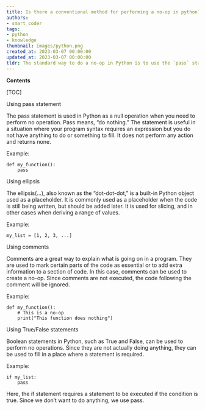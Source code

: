 ```yaml
---
title: Is there a conventional method for performing a no-op in python?
authors:
- smart_coder
tags:
- python
- knowledge
thumbnail: images/python.png
created_at: 2023-03-07 00:00:00
updated_at: 2023-03-07 00:00:00
tldr: The standard way to do a no-op in Python is to use the `pass` statement.
---
```


**Contents**

[TOC]

Using pass statement

The pass statement is used in Python as a null operation when you need to perform no operation. Pass means, “do nothing.” The statement is useful in a situation where your program syntax requires an expression but you do not have anything to do or something to fill. It does not perform any action and returns none.

Example:

```
def my_function():
    pass

```
Using ellipsis

The ellipsis(...), also known as the “dot-dot-dot,” is a built-in Python object used as a placeholder. It is commonly used as a placeholder when the code is still being written, but should be added later. It is used for slicing, and in other cases when deriving a range of values.

Example:

```
my_list = [1, 2, 3, ...]
```

Using comments

Comments are a great way to explain what is going on in a program. They are used to mark certain parts of the code as essential or to add extra information to a section of code. In this case, comments can be used to create a no-op. Since comments are not executed, the code following the comment will be ignored.

Example:

```
def my_function():
    # This is a no-op
    print("This function does nothing")
```

Using True/False statements

Boolean statements in Python, such as True and False, can be used to perform no operations. Since they are not actually doing anything, they can be used to fill in a place where a statement is required.

Example:

```
if my_list:
    pass
```
Here, the if statement requires a statement to be executed if the condition is true. Since we don’t want to do anything, we use pass.
